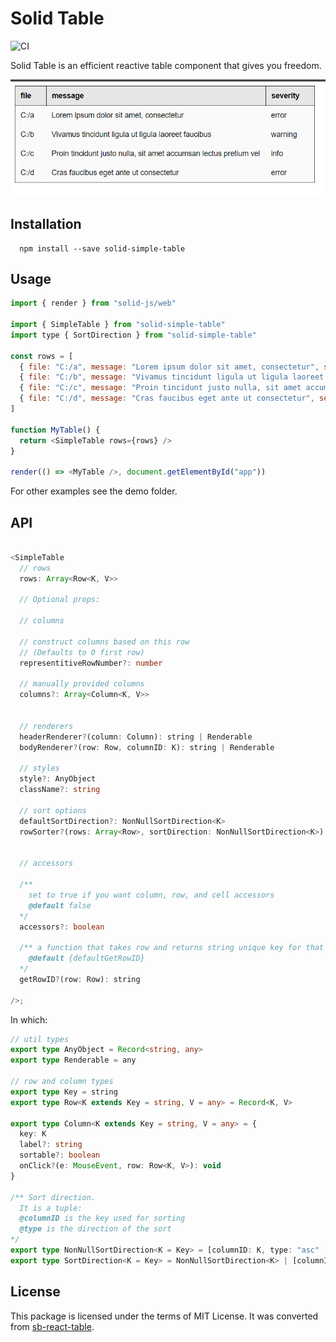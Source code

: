 # Solid Table

![CI](https://github.com/aminya/solid-simple-table/workflows/CI/badge.svg)

Solid Table is an efficient reactive table component that gives you freedom.

![Simple table demo](demo/simple/simple-table-demo.png)

## Installation

      npm install --save solid-simple-table

## Usage

```js
import { render } from "solid-js/web"

import { SimpleTable } from "solid-simple-table"
import type { SortDirection } from "solid-simple-table"

const rows = [
  { file: "C:/a", message: "Lorem ipsum dolor sit amet, consectetur", severity: "error" },
  { file: "C:/b", message: "Vivamus tincidunt ligula ut ligula laoreet faucibus", severity: "warning" },
  { file: "C:/c", message: "Proin tincidunt justo nulla, sit amet accumsan lectus pretium vel", severity: "info" },
  { file: "C:/d", message: "Cras faucibus eget ante ut consectetur", severity: "error" },
]

function MyTable() {
  return <SimpleTable rows={rows} />
}

render(() => <MyTable />, document.getElementById("app"))
```

For other examples see the demo folder.

## API

```ts

<SimpleTable
  // rows
  rows: Array<Row<K, V>>

  // Optional props:

  // columns

  // construct columns based on this row
  // (Defaults to 0 first row)
  representitiveRowNumber?: number

  // manually provided columns
  columns?: Array<Column<K, V>>


  // renderers
  headerRenderer?(column: Column): string | Renderable
  bodyRenderer?(row: Row, columnID: K): string | Renderable

  // styles
  style?: AnyObject
  className?: string

  // sort options
  defaultSortDirection?: NonNullSortDirection<K>
  rowSorter?(rows: Array<Row>, sortDirection: NonNullSortDirection<K>): Array<Row>


  // accessors

  /**
    set to true if you want column, row, and cell accessors
    @default false
  */
  accessors?: boolean

  /** a function that takes row and returns string unique key for that row
    @default {defaultGetRowID}
  */
  getRowID?(row: Row): string

/>;
```

In which:

```ts
// util types
export type AnyObject = Record<string, any>
export type Renderable = any

// row and column types
export type Key = string
export type Row<K extends Key = string, V = any> = Record<K, V>

export type Column<K extends Key = string, V = any> = {
  key: K
  label?: string
  sortable?: boolean
  onClick?(e: MouseEvent, row: Row<K, V>): void
}

/** Sort direction.
  It is a tuple:
  @columnID is the key used for sorting
  @type is the direction of the sort
*/
export type NonNullSortDirection<K = Key> = [columnID: K, type: "asc" | "desc"]
export type SortDirection<K = Key> = NonNullSortDirection<K> | [columnID: null, type: null]
```

## License

This package is licensed under the terms of MIT License. It was converted from [sb-react-table](https://github.com/steelbrain/react-table/tree/2f8472960a77ca6cf2444c392697772716195bf4).
